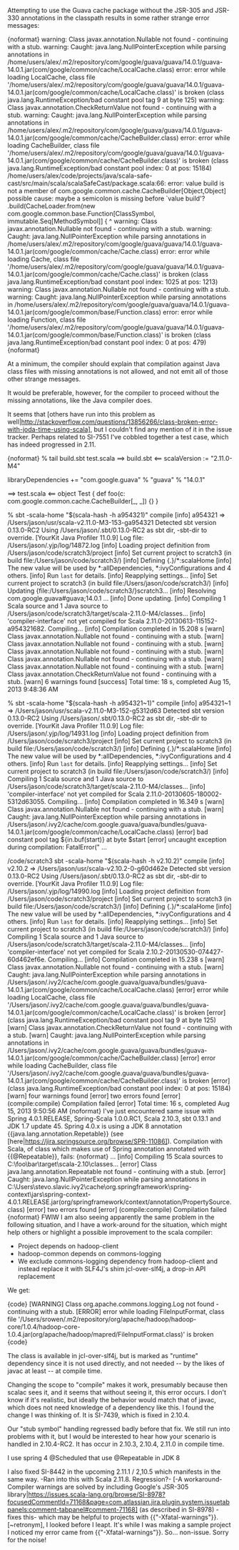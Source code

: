 Attempting to use the Guava cache package without the JSR-305 and JSR-330 annotations in the classpath results in some rather strange error messages:

{noformat}
warning: Class javax.annotation.Nullable not found - continuing with a stub.
warning: Caught: java.lang.NullPointerException while parsing annotations in /home/users/alex/.m2/repository/com/google/guava/guava/14.0.1/guava-14.0.1.jar(com/google/common/cache/LocalCache.class)
error: error while loading LocalCache, class file '/home/users/alex/.m2/repository/com/google/guava/guava/14.0.1/guava-14.0.1.jar(com/google/common/cache/LocalCache.class)' is broken
(class java.lang.RuntimeException/bad constant pool tag 9 at byte 125)
warning: Class javax.annotation.CheckReturnValue not found - continuing with a stub.
warning: Caught: java.lang.NullPointerException while parsing annotations in /home/users/alex/.m2/repository/com/google/guava/guava/14.0.1/guava-14.0.1.jar(com/google/common/cache/CacheBuilder.class)
error: error while loading CacheBuilder, class file '/home/users/alex/.m2/repository/com/google/guava/guava/14.0.1/guava-14.0.1.jar(com/google/common/cache/CacheBuilder.class)' is broken
(class java.lang.RuntimeException/bad constant pool index: 0 at pos: 15184)
/home/users/alex/code/projects/java/scala-safe-cast/src/main/scala/scalaSafeCast/package.scala:66: error: value build is not a member of com.google.common.cache.CacheBuilder[Object,Object]
possible cause: maybe a semicolon is missing before `value build'?
		.build(CacheLoader.from(new com.google.common.base.Function[ClassSymbol, immutable.Seq[MethodSymbol]] {
                 ^
warning: Class javax.annotation.Nullable not found - continuing with a stub.
warning: Caught: java.lang.NullPointerException while parsing annotations in /home/users/alex/.m2/repository/com/google/guava/guava/14.0.1/guava-14.0.1.jar(com/google/common/cache/Cache.class)
error: error while loading Cache, class file '/home/users/alex/.m2/repository/com/google/guava/guava/14.0.1/guava-14.0.1.jar(com/google/common/cache/Cache.class)' is broken
(class java.lang.RuntimeException/bad constant pool index: 1025 at pos: 1213)
warning: Class javax.annotation.Nullable not found - continuing with a stub.
warning: Caught: java.lang.NullPointerException while parsing annotations in /home/users/alex/.m2/repository/com/google/guava/guava/14.0.1/guava-14.0.1.jar(com/google/common/base/Function.class)
error: error while loading Function, class file '/home/users/alex/.m2/repository/com/google/guava/guava/14.0.1/guava-14.0.1.jar(com/google/common/base/Function.class)' is broken
(class java.lang.RuntimeException/bad constant pool index: 0 at pos: 479)
{noformat}

At a minimum, the compiler should explain that compilation against Java class files with missing annotations is not allowed, and not emit all of those other strange messages.

It would be preferable, however, for the compiler to proceed without the missing annotations, like the Java compiler does.

It seems that [others have run into this problem as well|http://stackoverflow.com/questions/13856266/class-broken-error-with-joda-time-using-scala], but I couldn't find any mention of it in the issue tracker.
Perhaps related to SI-7551
I've cobbled together a test case, which has indeed progressed in 2.11.

{noformat}
% tail build.sbt test.scala
==> build.sbt <==
scalaVersion := "2.11.0-M4"

libraryDependencies +=  "com.google.guava" % "guava" % "14.0.1"


==> test.scala <==
object Test {
  def foo(c: com.google.common.cache.CacheBuilder[_, _]) {}
}

% sbt -scala-home "$(scala-hash -h a954321)" compile
[info] a954321 => /Users/jason/usr/scala-v2.11.0-M3-153-ga954321
Detected sbt version 0.13.0-RC2
Using /Users/jason/.sbt/0.13.0-RC2 as sbt dir, -sbt-dir to override.
[YourKit Java Profiler 11.0.9] Log file: /Users/jason/.yjp/log/14872.log
[info] Loading project definition from /Users/jason/code/scratch3/project
[info] Set current project to scratch3 (in build file:/Users/jason/code/scratch3/)
[info] Defining {.}/*:scalaHome
[info] The new value will be used by *:allDependencies, *:ivyConfigurations and 4 others.
[info] 	Run `last` for details.
[info] Reapplying settings...
[info] Set current project to scratch3 (in build file:/Users/jason/code/scratch3/)
[info] Updating {file:/Users/jason/code/scratch3/}scratch3...
[info] Resolving com.google.guava#guava;14.0.1 ...
[info] Done updating.
[info] Compiling 1 Scala source and 1 Java source to /Users/jason/code/scratch3/target/scala-2.11.0-M4/classes...
[info] 'compiler-interface' not yet compiled for Scala 2.11.0-20130613-115152-a954321682. Compiling...
[info]   Compilation completed in 15.208 s
[warn] Class javax.annotation.Nullable not found - continuing with a stub.
[warn] Class javax.annotation.Nullable not found - continuing with a stub.
[warn] Class javax.annotation.Nullable not found - continuing with a stub.
[warn] Class javax.annotation.Nullable not found - continuing with a stub.
[warn] Class javax.annotation.Nullable not found - continuing with a stub.
[warn] Class javax.annotation.CheckReturnValue not found - continuing with a stub.
[warn] 6 warnings found
[success] Total time: 18 s, completed Aug 15, 2013 9:48:36 AM


% sbt -scala-home "$(scala-hash -h a954321~1)" compile
[info] a954321~1 => /Users/jason/usr/scala-v2.11.0-M3-152-g5312d63
Detected sbt version 0.13.0-RC2
Using /Users/jason/.sbt/0.13.0-RC2 as sbt dir, -sbt-dir to override.
[YourKit Java Profiler 11.0.9] Log file: /Users/jason/.yjp/log/14931.log
[info] Loading project definition from /Users/jason/code/scratch3/project
[info] Set current project to scratch3 (in build file:/Users/jason/code/scratch3/)
[info] Defining {.}/*:scalaHome
[info] The new value will be used by *:allDependencies, *:ivyConfigurations and 4 others.
[info] 	Run `last` for details.
[info] Reapplying settings...
[info] Set current project to scratch3 (in build file:/Users/jason/code/scratch3/)
[info] Compiling 1 Scala source and 1 Java source to /Users/jason/code/scratch3/target/scala-2.11.0-M4/classes...
[info] 'compiler-interface' not yet compiled for Scala 2.11.0-20130605-180002-5312d63055. Compiling...
[info]   Compilation completed in 16.349 s
[warn] Class javax.annotation.Nullable not found - continuing with a stub.
[warn] Caught: java.lang.NullPointerException while parsing annotations in /Users/jason/.ivy2/cache/com.google.guava/guava/bundles/guava-14.0.1.jar(com/google/common/cache/LocalCache.class)
[error] bad constant pool tag ${in.buf(start)} at byte $start
[error] uncaught exception during compilation: FatalError("
...


/code/scratch3 sbt -scala-home "$(scala-hash -h v2.10.2)" compile
[info] v2.10.2 => /Users/jason/usr/scala-v2.10.2-0-g60d462e
Detected sbt version 0.13.0-RC2
Using /Users/jason/.sbt/0.13.0-RC2 as sbt dir, -sbt-dir to override.
[YourKit Java Profiler 11.0.9] Log file: /Users/jason/.yjp/log/14990.log
[info] Loading project definition from /Users/jason/code/scratch3/project
[info] Set current project to scratch3 (in build file:/Users/jason/code/scratch3/)
[info] Defining {.}/*:scalaHome
[info] The new value will be used by *:allDependencies, *:ivyConfigurations and 4 others.
[info] 	Run `last` for details.
[info] Reapplying settings...
[info] Set current project to scratch3 (in build file:/Users/jason/code/scratch3/)
[info] Compiling 1 Scala source and 1 Java source to /Users/jason/code/scratch3/target/scala-2.11.0-M4/classes...
[info] 'compiler-interface' not yet compiled for Scala 2.10.2-20130530-074427-60d462ef6e. Compiling...
[info]   Compilation completed in 15.238 s
[warn] Class javax.annotation.Nullable not found - continuing with a stub.
[warn] Caught: java.lang.NullPointerException while parsing annotations in /Users/jason/.ivy2/cache/com.google.guava/guava/bundles/guava-14.0.1.jar(com/google/common/cache/LocalCache.class)
[error] error while loading LocalCache, class file '/Users/jason/.ivy2/cache/com.google.guava/guava/bundles/guava-14.0.1.jar(com/google/common/cache/LocalCache.class)' is broken
[error] (class java.lang.RuntimeException/bad constant pool tag 9 at byte 125)
[warn] Class javax.annotation.CheckReturnValue not found - continuing with a stub.
[warn] Caught: java.lang.NullPointerException while parsing annotations in /Users/jason/.ivy2/cache/com.google.guava/guava/bundles/guava-14.0.1.jar(com/google/common/cache/CacheBuilder.class)
[error] error while loading CacheBuilder, class file '/Users/jason/.ivy2/cache/com.google.guava/guava/bundles/guava-14.0.1.jar(com/google/common/cache/CacheBuilder.class)' is broken
[error] (class java.lang.RuntimeException/bad constant pool index: 0 at pos: 15184)
[warn] four warnings found
[error] two errors found
[error] (compile:compile) Compilation failed
[error] Total time: 16 s, completed Aug 15, 2013 9:50:56 AM
{noformat}
I've just encountered same issue with Spring 4.0.1.RELEASE, Spring-Scala 1.0.0.RC1, Scala 2.10.3, sbt 0.13.1 and JDK 1.7 update 45. Spring 4.0.x is using a JDK 8 annotation {{java.lang.annotation.Repetable}} (see [here|https://jira.springsource.org/browse/SPR-11086]). Compilation with Scala, of class which makes use of Spring annotation annotated with {{@Repeatable}}, fails:
{noformat}
...
[info] Compiling 15 Scala sources to C:\foo\bar\target\scala-2.10\classes...
[error] Class java.lang.annotation.Repeatable not found - continuing with a stub.
[error] Caught: java.lang.NullPointerException while parsing annotations in C:\Users\stevo.slavic\.ivy2\cache\org.springframework\spring-context\jars\spring-context-4.0.1.RELEASE.jar(org/springframework/context/annotation/PropertySource.class)
[error] two errors found
[error] (compile:compile) Compilation failed
{noformat}
FWIW I am also seeing apparently the same problem in the following situation, and I have a work-around for the situation, which might help others or highlight a possible improvement to the scala compiler:

- Project depends on hadoop-client
- hadoop-common depends on commons-logging
- We exclude commons-logging dependency from hadoop-client and instead replace it with SLF4J's shim jcl-over-slf4j, a drop-in API replacement

We get:

{code}
[WARNING] Class org.apache.commons.logging.Log not found - continuing with a stub.
[ERROR] error while loading FileInputFormat, class file '/Users/srowen/.m2/repository/org/apache/hadoop/hadoop-core/1.0.4/hadoop-core-1.0.4.jar(org/apache/hadoop/mapred/FileInputFormat.class)' is broken
{code}

The class is available in jcl-over-slf4j, but is marked as "runtime" dependency since it is not used directly, and not needed -- by the likes of javac at least -- at compile time.

Changing the scope to "compile" makes it work, presumably because then scalac sees it, and it seems that without seeing it, this error occurs. I don't know if it's realistic, but ideally the behavior would match that of javac, which does not need knowledge of a dependency like this.
I found the change I was thinking of. It is SI-7439, which is fixed in 2.10.4.

Our "stub symbol" handling regressed badly before that fix. We still run into problems with it, but I would be interested to hear how your scenario is handled in 2.10.4-RC2.
It has occur in 2.10.3, 2.10.4, 2.11.0  in compile time.

I use spring 4 @Scheduled that use @Repeatable in JDK 8

I also fixed SI-8442 in the upcoming 2.11.1 / 2,10.5 which manifests in the same way.
-Ran into this with Scala 2.11.8. Regression?- [-A workaround- Compiler warnings are solved by including Google's JSR-305 library|https://issues.scala-lang.org/browse/SI-8978?focusedCommentId=71168&page=com.atlassian.jira.plugin.system.issuetabpanels:comment-tabpanel#comment-71168] (as described in SI-8978) -fixes this- which may be helpful to projects with {{"-Xfatal-warnings"}}.
[~retronym], I looked before I leapt. It's while I was making a sample project I noticed my error came from {{"-Xfatal-warnings"}}. So… non-issue. Sorry for the noise!
